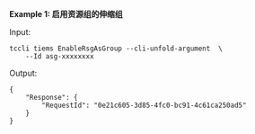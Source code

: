 **Example 1: 启用资源组的伸缩组**



Input: 

```
tccli tiems EnableRsgAsGroup --cli-unfold-argument  \
    --Id asg-xxxxxxxx
```

Output: 
```
{
    "Response": {
        "RequestId": "0e21c605-3d85-4fc0-bc91-4c61ca250ad5"
    }
}
```


